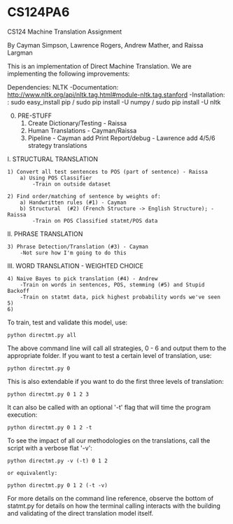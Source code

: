 # CS124PA6
CS124 Machine Translation Assignment

By Cayman Simpson, Lawrence Rogers, Andrew Mather, and Raissa Largman

This is an implementation of Direct Machine Translation. We are implementing the following improvements:

Dependencies:
NLTK
	-Documentation: http://www.nltk.org/api/nltk.tag.html#module-nltk.tag.stanford
	-Installation: : sudo easy_install pip / sudo pip install -U numpy / sudo pip install -U nltk

0. PRE-STUFF
	1) Create Dictionary/Testing - Raissa
	2) Human Translations - Cayman/Raissa
	3) Pipeline - Cayman add Print Report/debug
				- Lawrence add 4/5/6 strategy translations


I. STRUCTURAL TRANSLATION

	1) Convert all test sentences to POS (part of sentence) - Raissa
		a) Using POS Classifier 
			-Train on outside dataset

	2) Find order/matching of sentence by weights of:
		a) Handwritten rules (#1) - Cayman
		b) Structural  (#2) (French Structure -> English Structure); - Raissa
			-Train on POS Classified statmt/POS data


II. PHRASE TRANSLATION

	3) Phrase Detection/Translation (#3) - Cayman
		-Not sure how I'm going to do this


III. WORD TRANSLATION - WEIGHTED CHOICE

	4) Naive Bayes to pick translation (#4) - Andrew
		-Train on words in sentences, POS, stemming (#5) and Stupid Backoff 
		-Train on statmt data, pick highest probability words we've seen
	5) 
	6) 



To train, test and validate this model, use:

	python directmt.py all

The above command line will call all strategies, 0 - 6 and output them to the appropriate folder. If you want to test a certain level of translation, use:

	python directmt.py 0

This is also extendable if you want to do the first three levels of translation:

	python directmt.py 0 1 2 3

It can also be called with an optional '-t' flag that will time the program execution:

	python directmt.py 0 1 2 -t


To see the impact of all our methodologies on the translations, call the script with a verbose flat '-v':

	python directmt.py -v (-t) 0 1 2

	or equivalently:

	python directmt.py 0 1 2 (-t -v)


For more details on the command line reference, observe the bottom of statmt.py for details on how the terminal calling interacts with the building and validating of the direct translation model itself.